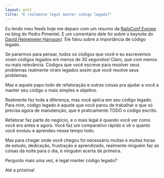 ```yaml
---
layout: post
title: "É realmente legal manter código legado?"
---
```


Eu lendo meu feeds hoje me deparo com um resumo da [RailsConf Europe](http://www.pedropimentel.com/2008/09/03/railsconf-europe-2008-primeiro-dia/) no blog do Pedro Pimentel. E um comentário dele foi sobre o keynote do [David Heinemeier Hansson](http://www.loudthinking.com)/. Ele falou sobre a importância de código legado.

Se pararmos para pensar, todos os códigos que você e eu escrevemos viram códigos legados em menos de 30 segundos! Claro, que com menos ou mais relevância. Códigos que você escreve para resolver seus problemas realmente viram legados assim que você resolve seus problemas.

Mas e aquele papo todo de refatoração e outras coisas pra ajudar a você a manter seu código o mais simples e objetivo.

Realmente faz toda a diferença, mas você aplica em seu código legado. Para mim, código legado é aquele que você parou de trabalhar e que só precisa agora de manutenção, que é praticamente TODO o código escrito.

Refatorar faz parte do negócio, e o mais legal é quando você ver como você era antes e agora. Você faz um comparativo rápido e vê o quanto você evoluiu e aprendeu nesse tempo todo.

Mas para chegar onde você chegou foi necessário muitas e muitas horas de estudo, dedicação, frustração e aprendizado, realmente ninguém faz as coisas da noite para o dia, e ninguém acerta de primeira.

Pergunto mais uma vez, é legal manter código legado?

Até a próxima!
